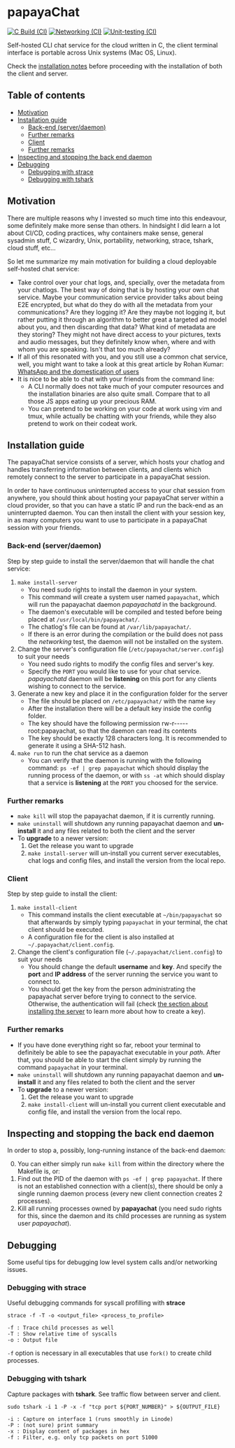 # papayaChat

[![C Build (CI)](https://github.com/erodrigufer/papayaChat/actions/workflows/build.yml/badge.svg)](https://github.com/erodrigufer/papayaChat/actions/workflows/build.yml)
[![Networking (CI)](https://github.com/erodrigufer/papayaChat/actions/workflows/networking.yml/badge.svg)](https://github.com/erodrigufer/papayaChat/actions/workflows/networking.yml)
[![Unit-testing (CI)](https://github.com/erodrigufer/papayaChat/actions/workflows/unit-tests.yml/badge.svg)](https://github.com/erodrigufer/papayaChat/actions/workflows/unit-tests.yml)

Self-hosted CLI chat service for the cloud written in C, the client terminal interface is portable across Unix systems (Mac OS, Linux).

Check the [installation notes](#installation-guide) before proceeding with the installation of both the client and server.

## Table of contents
<!-- vim-markdown-toc GFM -->

* [Motivation](#motivation)
* [Installation guide](#installation-guide)
	- [Back-end (server/daemon)](#back-end-serverdaemon)
	- [Further remarks](#further-remarks)
	- [Client](#client)
	- [Further remarks](#further-remarks-1)
* [Inspecting and stopping the back end daemon](#inspecting-and-stopping-the-back-end-daemon)
* [Debugging](#debugging)
	- [Debugging with strace](#debugging-with-strace)
	- [Debugging with tshark](#debugging-with-tshark)

<!-- vim-markdown-toc -->

## Motivation
There are multiple reasons why I invested so much time into this endeavour, some definitely make more sense than others. In hindsight I did learn a lot about CI/CD, coding practices, why containers make sense, general sysadmin stuff, C wizardry, Unix, portability, networking, strace, tshark, cloud stuff, etc... 

So let me summarize my main motivation for building a cloud deployable self-hosted chat service:

* Take control over your chat logs, and, specially, over the metadata from your chatlogs. The best way of doing that is by hosting your own chat service. Maybe your communication service provider talks about being E2E encrypted, but what do they do with all the metadata from your communications? Are they logging it? Are they maybe not logging it, but rather putting it through an algorithm to better great a targeted ad model about you, and then discarding that data? What kind of metadata are they storing? They might not have direct access to your pictures, texts and audio messages, but they definitely know when, where and with whom you are speaking. Isn't that too much already?
* If all of this resonated with you, and you still use a common chat service, well, you might want to take a look at this great article by Rohan Kumar: [WhatsApp and the domestication of users](https://seirdy.one/2021/01/27/whatsapp-and-the-domestication-of-users.html)
* It is nice to be able to chat with your friends from the command line:
	- A CLI normally does not take much of your computer resources and the installation binaries are also quite small. Compare that to all those JS apps eating up your precious RAM.
	- You can pretend to be working on your code at work using vim and tmux, while actually be chatting with your friends, while they also pretend to work on their codeat work.

## Installation guide
The papayaChat service consists of a server, which hosts your chatlog and handles transferring information between clients, and clients which remotely connect to the server to participate in a papayaChat session.

In order to have continuous uninterrupted access to your chat session from anywhere, you should think about hosting your papayaChat server within a cloud provider, so that you can have a static IP and run the back-end as an uninterrupted daemon. You can then install the client with your session key, in as many computers you want to use to participate in a papayaChat session with your friends.

### Back-end (server/daemon)
Step by step guide to install the server/daemon that will handle the chat service:
1. `make install-server` 
	- You need sudo rights to install the daemon in your system. 
	- This command will create a system user named `papayachat`, which will run the papayachat daemon _papayachatd_ in the background.
	- The daemon's executable will be compiled and tested before being placed at `/usr/local/bin/papayachat/`. 
	- The chatlog's file can be found at `/var/lib/papayachat/`. 
	- If there is an error during the compilation or the build does not pass the _networking_ test, the daemon will not be installed on the system.
2. Change the server's configuration file (`/etc/papayachat/server.config`) to suit your needs
	- You need sudo rights to modify the config files and server's key.
	- Specify the `PORT` you would like to use for your chat service. _papayachatd_ daemon will be **listening** on this port for any clients wishing to connect to the service.
3. Generate a new key and place it in the configuration folder for the server
	- The file should be placed on `/etc/papayachat/` with the name `key`
	- After the installation there will be a default key inside the config folder.
	- The key should have the following permission rw-r----- root:papayachat, so that the daemon can read its contents
	- The key should be exactly 128 characters long. It is recommended to generate it using a SHA-512 hash.
4. `make run` to run the chat service as a daemon
	- You can verify that the daemon is running with the following command: `ps -ef | grep papayachat` which should display the running process of the daemon, or with `ss -at` which should display that a service is **listening** at the `PORT` you choosed for the service.  

### Further remarks
* `make kill` will stop the papayachat daemon, if it is currently running.
* `make uninstall` will shutdown any running papayachat daemon and **un-install** it and any files related to both the client and the server
* To **upgrade** to a newer version:
	1. Get the release you want to upgrade
	2. `make install-server` will un-install you current server executables, chat logs and config files, and install the version from the local repo.

### Client
Step by step guide to install the client:
1. `make install-client`
	- This command installs the client executable at `~/bin/papayachat` so that afterwards by simply typing `papayachat` in your terminal, the chat client should be executed.
	- A configuration file for the client is also installed at `~/.papayachat/client.config`.
2. Change the client's configuration file (`~/.papayachat/client.config`) to suit your needs
	- You should change the default **username** and **key**. And specify the **port** and **IP address** of the server running the service you want to connect to.
	- You should get the key from the person administrating the papayachat server before trying to connect to the service. Otherwise, the authentication will fail (check [the section about installing the server](back-end-(server/daemon)) to learn more about how to create a key).

### Further remarks
* If you have done everything right so far, reboot your terminal to definitely be able to see the papayachat executable in your _path_. After that, you should be able to start the client simply by running the command `papayachat` in your terminal.
* `make uninstall` will shutdown any running papayachat daemon and **un-install** it and any files related to both the client and the server
* To **upgrade** to a newer version:
	1. Get the release you want to upgrade
	2. `make install-client` will un-install you current client executable and config file, and install the version from the local repo.


## Inspecting and stopping the back end daemon
In order to stop a, possibly, long-running instance of the back-end daemon:

0. You can either simply run `make kill` from within the directory where the Makefile is, or:
1. Find out the PID of the daemon with `ps -ef | grep papayachat`. If there is not an established connection with a client(s), there should be only a single running daemon process (every new client connection creates 2 processes).
2. Kill all running processes owned by **papayachat** (you need sudo rights for this, since the daemon and its child processes are running as system user _papayachat_).

## Debugging
Some useful tips for debugging low level system calls and/or networking issues.

### Debugging with strace
Useful debugging commands for syscall profilling with **strace**
```
strace -f -T -o <output_file> <process_to_profile>

-f : Trace child processes as well
-T : Show relative time of syscalls
-o : Output file

```
`-f` option is necessary in all executables that use `fork()` to create child processes.

### Debugging with tshark
Capture packages with **tshark**. See traffic flow between server and client.
```
sudo tshark -i 1 -P -x -f "tcp port ${PORT_NUMBER}" > ${OUTPUT_FILE}

-i : Capture on interface 1 (runs smoothly in Linode)
-P : (not sure) print summary
-x : Display content of packages in hex
-f : Filter, e.g. only tcp packets on port 51000

```
